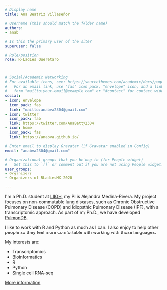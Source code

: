 ```yaml
---
# Display name
title: Ana Beatriz Villaseñor

# Username (this should match the folder name)
authors:
- anab

# Is this the primary user of the site?
superuser: false

# Role/position
role: R-Ladies Querétaro



# Social/Academic Networking
# For available icons, see: https://sourcethemes.com/academic/docs/page-builder/#icons
#   For an email link, use "fas" icon pack, "envelope" icon, and a link in the
#   form "mailto:your-email@example.com" or "#contact" for contact widget.
social:
- icon: envelope
  icon_pack: fas
  link: "mailto:anabva2304@gmail.com"
- icon: twitter
  icon_pack: fab
  link: https://twitter.com/AnaBetty2304
- icon: home
  icon_pack: fas
  link: https://anabva.github.io/  

# Enter email to display Gravatar (if Gravatar enabled in Config)
email: "anabva2304@gmail.com"

# Organizational groups that you belong to (for People widget)
#   Set this to `[]` or comment out if you are not using People widget.
user_groups:
- Organizers
- Organizers of RLadiesMX 2020

---
```



I'm a Ph.D. student at [LIIGH](https://liigh.unam.mx/), my PI is Alejandra Medina-Rivera.
My project focuses on non-commutable lung diseases, such as Chronic Obstructive
Pulmonary Disease (COPD) and Idiopathic Pulmonary Disease (IPF), with a 
transcriptomic approach. As part of my Ph.D., we have developed [PulmonDB](http://pulmondb.liigh.unam.mx/).

I like to work with R and Python as much as I can. I also enjoy to help other people so they feel more comfortable with working with those languages. 

My interests are:

- Transcriptomics
- Bioinformatics
- R
- Python
- Single cell RNA-seq

[More information](https://anabva.github.io/)

